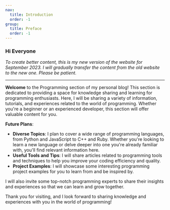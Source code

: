 ```yaml
---
nav:
  title: Introduction
  order: -1
group:
  title: Preface
  order: -1
---
```


### Hi Everyone
*To create better content, this is my new version of the website for September 2023. I will gradually transfer the content from the old website to the new one. Please be patient.*

---
**Welcome** to the Programming section of my personal blog! This section is dedicated to providing a space for knowledge sharing and learning for programming enthusiasts. Here, I will be sharing a variety of information, tutorials, and experiences related to the world of programming. Whether you're a beginner or an experienced developer, this section will offer valuable content for you.

**Future Plans**:
- **Diverse Topics**: I plan to cover a wide range of programming languages, from Python and JavaScript to C++ and Ruby. Whether you're looking to learn a new language or delve deeper into one you're already familiar with, you'll find relevant information here.
- **Useful Tools and Tips**: I will share articles related to programming tools and techniques to help you improve your coding efficiency and quality.
- **Project Examples**: I will showcase some interesting programming project examples for you to learn from and be inspired by.

I will also invite some top-notch programming experts to share their insights and experiences so that we can learn and grow together.

Thank you for visiting, and I look forward to sharing knowledge and experiences with you in the world of programming!

